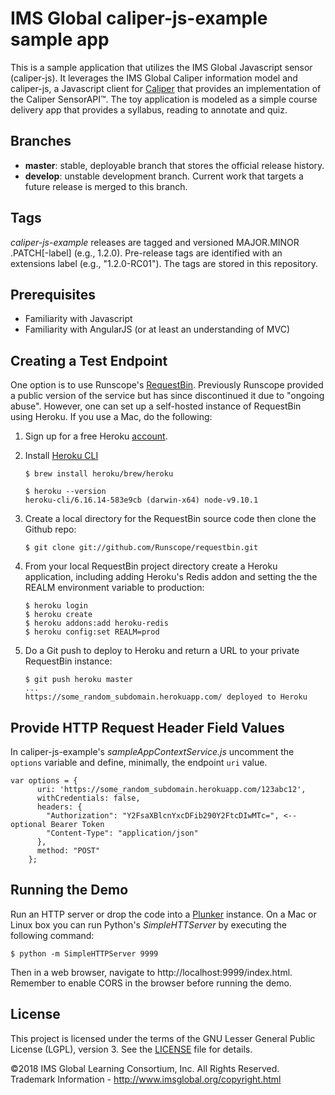 # IMS Global caliper-js-example sample app
This is a sample application that utilizes the IMS Global Javascript sensor 
(caliper-js).  It leverages the IMS Global Caliper information model and 
caliper-js, a Javascript client for [Caliper](http://www.imsglobal.org) that 
provides an implementation of the Caliper SensorAPI™.  The toy application is 
modeled as a simple course delivery app that provides a syllabus, reading to 
annotate and quiz.

## Branches
* __master__: stable, deployable branch that stores the official release history.  
* __develop__: unstable development branch.  Current work that targets a future release is merged to this branch.

## Tags
*caliper-js-example* releases are tagged and versioned MAJOR.MINOR
.PATCH\[-label\] 
(e.g., 1.2.0).  Pre-release tags are identified with an extensions label (e.g., "1.2.0-RC01").  The tags are stored in this repository.

## Prerequisites
* Familiarity with Javascript
* Familiarity with AngularJS (or at least an understanding of MVC)

## Creating a Test Endpoint
One option is to use Runscope's [RequestBin](https://github.com/Runscope/requestbin/blob/master/README.md).
Previously Runscope provided a public version of the service but has since 
discontinued it due to "ongoing abuse".  However, one can set up a 
self-hosted instance of RequestBin using Heroku.  If you use a Mac, do 
the following:

1. Sign up for a free Heroku [account](https://signup.heroku.com/).
2. Install [Heroku CLI](https://devcenter.heroku.com/articles/heroku-cli)

    ```
    $ brew install heroku/brew/heroku

    $ heroku --version
    heroku-cli/6.16.14-583e9cb (darwin-x64) node-v9.10.1
    ```

3. Create a local directory for the RequestBin source code then clone the 
Github repo:

    ```
    $ git clone git://github.com/Runscope/requestbin.git

    ```  

4. From your local RequestBin project directory create a Heroku application, 
including adding Heroku's Redis addon and setting the the REALM environment 
variable to production:

    ```
    $ heroku login
    $ heroku create
    $ heroku addons:add heroku-redis
    $ heroku config:set REALM=prod
    ```

5. Do a Git push to deploy to Heroku and return a URL to your private 
RequestBin instance:

    ```
    $ git push heroku master
    ... 
    https://some_random_subdomain.herokuapp.com/ deployed to Heroku
    ```

## Provide HTTP Request Header Field Values
In caliper-js-example's _sampleAppContextService.js_ uncomment the 
`options` variable and define, minimally, the endpoint `uri` value.

```
var options = {
      uri: 'https://some_random_subdomain.herokuapp.com/123abc12',
      withCredentials: false,
      headers: {
        "Authorization": "Y2FsaXBlcnYxcDFib290Y2FtcDIwMTc=", <-- optional Bearer Token
        "Content-Type": "application/json"
      },
      method: "POST"
    };
```

## Running the Demo
Run an HTTP server or drop the code into a [Plunker](https://plnkr.co/) 
instance.  On a Mac or Linux box you can run Python's _SimpleHTTServer_ by 
executing the following command:

```
$ python -m SimpleHTTPServer 9999
```

Then in a web browser, navigate to http://localhost:9999/index.html.  Remember 
to enable CORS in the browser before running the demo.

## License
This project is licensed under the terms of the GNU Lesser General Public 
License (LGPL), version 3.  See the [LICENSE](./LICENSE) file for details.

©2018 IMS Global Learning Consortium, Inc. All Rights Reserved.
Trademark Information - http://www.imsglobal.org/copyright.html